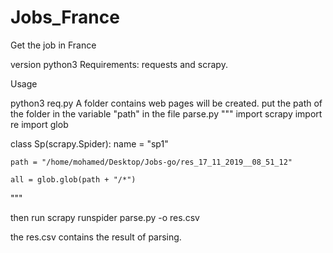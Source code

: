 # Jobs_France
Get the job in France

version python3
Requirements: requests and scrapy.

Usage

python3 req.py
A folder contains web pages will be created.
put the path of the folder in the variable "path" in the file parse.py 
"""
import scrapy
import re
import glob


class Sp(scrapy.Spider):
    name = "sp1"

    path = "/home/mohamed/Desktop/Jobs-go/res_17_11_2019__08_51_12"
    
    all = glob.glob(path + "/*")

"""

then run
scrapy runspider parse.py -o res.csv

the res.csv contains the result of parsing.
